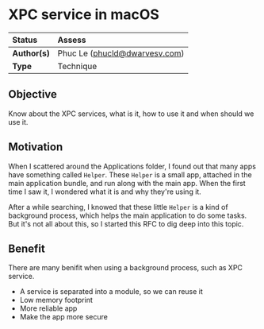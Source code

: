 # XPC service in macOS

| Status        | Assess                        |
| :------------ | :---------------------------- |
| **Author(s)** | Phuc Le (phucld@dwarvesv.com) |
| **Type**      | Technique                     |

## Objective

Know about the XPC services, what is it, how to use it and when should we use it.

## Motivation

When I scattered around the Applications folder, I found out that many apps have something called `Helper`. These `Helper` is a small app, attached in the main application bundle, and run along with the main app. When the first time I saw it, I wondered what it is and why they're using it.

After a while searching, I knowed that these little `Helper` is a kind of background process, which helps the main application to do some tasks. But it's not all about this, so I started this RFC to dig deep into this topic.

## Benefit

There are many benifit when using a background process, such as XPC service.

- A service is separated into a module, so we can reuse it
- Low memory footprint
- More reliable app
- Make the app more secure
